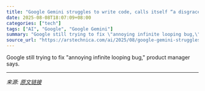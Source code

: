```yaml
---
title: "Google Gemini struggles to write code, calls itself “a disgrace to my species”"
date: 2025-08-08T18:07:09+08:00
categories: ["tech"]
tags: ["AI", "Google", "Google Gemini"]
summary: "Google still trying to fix \"annoying infinite looping bug,\" product manager says."
source_url: "https://arstechnica.com/ai/2025/08/google-gemini-struggles-to-write-code-calls-itself-a-disgrace-to-my-species/"
---
```


Google still trying to fix "annoying infinite looping bug," product manager says.

---

*来源: [原文链接](https://arstechnica.com/ai/2025/08/google-gemini-struggles-to-write-code-calls-itself-a-disgrace-to-my-species/)*
